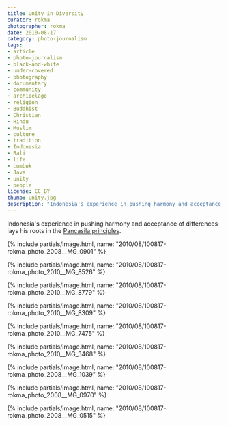 ```yaml
---
title: Unity in Diversity
curator: rokma
photographer: rokma
date: 2010-08-17
category: photo-journalism
tags:
- article
- photo-journalism
- black-and-white
- under-covered
- photography
- documentary
- community
- archipelago
- religion
- Buddhist
- Christian
- Hindu
- Muslim
- culture
- tradition
- Indonesia
- Bali
- life
- Lombok
- Java
- unity
- people
license: CC_BY
thumb: unity.jpg
description: "Indonesia's experience in pushing harmony and acceptance of differences lays his roots in the Pancasila principles."
---
```

Indonesia's experience in pushing harmony and acceptance of differences lays his roots in the [Pancasila principles](https://en.wikipedia.org/wiki/Pancasila_(politics)).   

{% include partials/image.html, name: "2010/08/100817-rokma_photo_2008__MG_0901" %}

{% include partials/image.html, name: "2010/08/100817-rokma_photo_2010__MG_8526" %}

{% include partials/image.html, name: "2010/08/100817-rokma_photo_2010__MG_8779" %}

{% include partials/image.html, name: "2010/08/100817-rokma_photo_2010__MG_8309" %}

{% include partials/image.html, name: "2010/08/100817-rokma_photo_2010__MG_7475" %}

{% include partials/image.html, name: "2010/08/100817-rokma_photo_2010__MG_3468" %}

{% include partials/image.html, name: "2010/08/100817-rokma_photo_2008__MG_1039" %}

{% include partials/image.html, name: "2010/08/100817-rokma_photo_2008__MG_0970" %}

{% include partials/image.html, name: "2010/08/100817-rokma_photo_2008__MG_0515" %}
